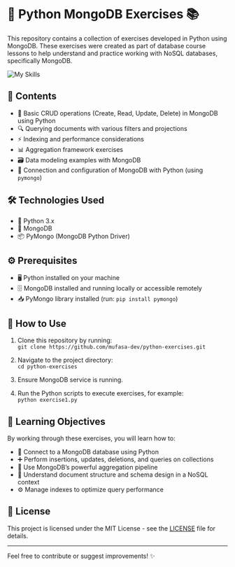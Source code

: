 # 🐍 Python MongoDB Exercises 📚

This repository contains a collection of exercises developed in Python using MongoDB. These exercises were created as part of database course lessons to help understand and practice working with NoSQL databases, specifically MongoDB.

![My Skills](https://skillicons.dev/icons?i=python,mongo,sublime)

## 📂 Contents

- 📝 Basic CRUD operations (Create, Read, Update, Delete) in MongoDB using Python  
- 🔍 Querying documents with various filters and projections  
- ⚡ Indexing and performance considerations  
- 📊 Aggregation framework exercises  
- 🗃️ Data modeling examples with MongoDB  
- 🔌 Connection and configuration of MongoDB with Python (using `pymongo`)

## 🛠️ Technologies Used

- 🐍 Python 3.x  
- 🍃 MongoDB  
- 📦 PyMongo (MongoDB Python Driver)

## ⚙️ Prerequisites

- 🖥️ Python installed on your machine  
- 🗄️ MongoDB installed and running locally or accessible remotely  
- 📥 PyMongo library installed (run: `pip install pymongo`)

## 🚀 How to Use

1. Clone this repository by running:  
   `git clone https://github.com/mufasa-dev/python-exercises.git`

2. Navigate to the project directory:  
   `cd python-exercises`

3. Ensure MongoDB service is running.

4. Run the Python scripts to execute exercises, for example:  
   `python exercise1.py`

## 🎯 Learning Objectives

By working through these exercises, you will learn how to:

- 🔗 Connect to a MongoDB database using Python  
- ➕ Perform insertions, updates, deletions, and queries on collections  
- 🧩 Use MongoDB’s powerful aggregation pipeline  
- 📐 Understand document structure and schema design in a NoSQL context  
- ⚙️ Manage indexes to optimize query performance

## 📄 License

This project is licensed under the MIT License - see the [LICENSE](LICENSE) file for details.

---

Feel free to contribute or suggest improvements! ✨

